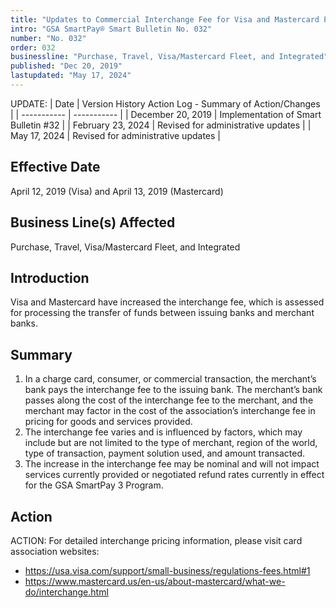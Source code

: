 ```yaml
---
title: "Updates to Commercial Interchange Fee for Visa and Mastercard Products"
intro: "GSA SmartPay® Smart Bulletin No. 032"
number: "No. 032"
order: 032
businessline: "Purchase, Travel, Visa/Mastercard Fleet, and Integrated"
published: "Dec 20, 2019"
lastupdated: "May 17, 2024"
---
```


UPDATE:
| Date | Version History Action Log - Summary of Action/Changes |
| ----------- | ----------- |
| December 20, 2019 | Implementation of Smart Bulletin #32 |
| February 23, 2024 | Revised for administrative updates |
| May 17, 2024 | Revised for administrative updates |

## Effective Date

April 12, 2019 (Visa) and April 13, 2019 (Mastercard)

## Business Line(s) Affected

Purchase, Travel, Visa/Mastercard Fleet, and Integrated

## Introduction

Visa and Mastercard have increased the interchange fee, which is assessed for processing the transfer of funds between issuing banks and merchant banks. 

## Summary

1. In a charge card, consumer, or commercial transaction, the merchant’s bank pays the interchange fee to the issuing bank. The merchant’s bank passes along the cost of the interchange fee to the merchant, and the merchant may factor in the cost of the association’s interchange fee in pricing for goods and services provided.
2. The interchange fee varies and is influenced by factors, which may include but are not limited to the type of merchant, region of the world, type of transaction, payment solution used, and amount transacted.
3. The increase in the interchange fee may be nominal and will not impact services currently provided or negotiated refund rates currently in effect for the GSA SmartPay 3 Program.

## Action

ACTION:
For detailed interchange pricing information, please visit card association websites: 
- https://usa.visa.com/support/small-business/regulations-fees.html#1
- https://www.mastercard.us/en-us/about-mastercard/what-we-do/interchange.html
